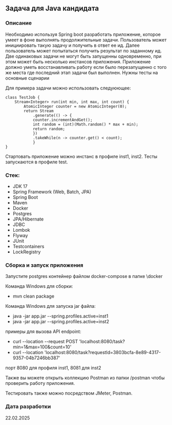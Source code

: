 ## Задача для Java кандидата

### Описание
Необходимо используя Spring boot разработать приложение, которое умеет в фоне выполнять продолжительные задачи.
Пользователь может инициировать такую задачу и получить в ответ ее ид.
Далее пользователь может попытаться получить результат по заданному ид.
Две одинаковых задачи не могут быть запущенны одновременно, при этом может быть несколько инстансов приложения.
Приложение должно уметь восстанавливать работу если было перезапущенно с того же места где последний этап задачи был выполнен.
Нужны тесты на основные сценарии

Для примера задачи можно использовать следуюющее:
```
class TestJob {
    Stream<Integer> run(int min, int max, int count) {
        AtomicInteger counter = new AtomicInteger(0);
        return Stream
            .generate(() -> {
            counter.incrementAndGet();
            int random = (int)(Math.random() * max + min);
            return random;
            })
            .takeWhile(n -> counter.get() < count);
            }
}
```

Стартовать приложение можно инстанс в профиле inst1, inst2. Тесты запускаются в профиле test.
 
### Стек:
- JDK 17
- Spring Framework (Web, Batch, JPA)
- Spring Boot
- Maven
- Docker
- Postgres
- JPA/Hibernate
- JDBC
- Lombok
- Flyway
- JUnit
- Testcontainers
- LockRegistry

### Сборка и запуск приложения

Запустите postgres контейнер файлом docker-compose в папке \docker

Команда Windows для сборки: 
- mvn clean package

Команда Windows для запуска jar файла:
- java -jar app.jar --spring.profiles.active=inst1
- java -jar app.jar --spring.profiles.active=inst2

примеры для вызова API endpoint:
- curl --location --request POST 'localhost:8080/task?min=1&max=100&count=10'
- curl --location 'localhost:8080/task?requestId=3803bcfa-8e89-4317-9357-04b7246bb387'

порт 8080 для профиля inst1, 8081 для inst2

Также вы можете открыть коллекцию Postman из папки /postman чтобы проверить работу приложения.

Тестировать также можно посредством JMeter, Postman.

### Дата разработки
22.02.2025
